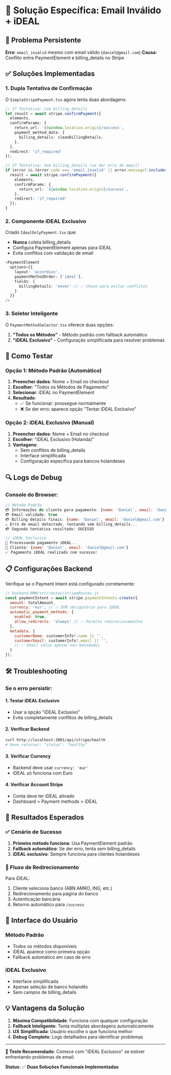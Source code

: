 # 🏦 Solução Específica: Email Inválido + iDEAL

## 🚨 Problema Persistente

**Erro**: `email_invalid` mesmo com email válido (`daniel@gmail.com`)
**Causa**: Conflito entre PaymentElement e billing_details no Stripe

## ✅ Soluções Implementadas

### 1. **Dupla Tentativa de Confirmação**

O `SimpleStripePayment.tsx` agora tenta duas abordagens:

```typescript
// 1ª Tentativa: Com billing_details
let result = await stripe.confirmPayment({
  elements,
  confirmParams: {
    return_url: `${window.location.origin}/success`,
    payment_method_data: {
      billing_details: cleanBillingDetails,
    },
  },
  redirect: 'if_required'
});

// 2ª Tentativa: Sem billing_details (se der erro de email)
if (error && (error.code === 'email_invalid' || error.message?.includes('email'))) {
  result = await stripe.confirmPayment({
    elements,
    confirmParams: {
      return_url: `${window.location.origin}/success`,
    },
    redirect: 'if_required'
  });
}
```

### 2. **Componente iDEAL Exclusivo**

Criado `IdealOnlyPayment.tsx` que:
- **Nunca** coleta billing_details
- Configura PaymentElement apenas para iDEAL
- Evita conflitos com validação de email

```typescript
<PaymentElement 
  options={{
    layout: 'accordion',
    paymentMethodOrder: ['ideal'],
    fields: {
      billingDetails: 'never' // ✅ Chave para evitar conflitos
    }
  }}
/>
```

### 3. **Seletor Inteligente**

O `PaymentMethodSelector.tsx` oferece duas opções:

1. **"Todos os Métodos"** - Método padrão com fallback automático
2. **"iDEAL Exclusivo"** - Configuração simplificada para resolver problemas

## 🧪 Como Testar

### Opção 1: Método Padrão (Automático)

1. **Preencher dados**: Nome + Email no checkout
2. **Escolher**: "Todos os Métodos de Pagamento"
3. **Selecionar**: iDEAL no PaymentElement
4. **Resultado**: 
   - ✅ Se funcionar: prossegue normalmente
   - ❌ Se der erro: aparece opção "Tentar iDEAL Exclusivo"

### Opção 2: iDEAL Exclusivo (Manual)

1. **Preencher dados**: Nome + Email no checkout
2. **Escolher**: "iDEAL Exclusivo (Holanda)"
3. **Vantagens**:
   - Sem conflitos de billing_details
   - Interface simplificada
   - Configuração específica para bancos holandeses

## 🔍 Logs de Debug

### Console do Browser:
```javascript
// Método Padrão
💳 Informações do cliente para pagamento: {name: 'Daniel', email: 'daniel@gmail.com'}
💳 Email validado: true
💳 Billing details finais: {name: 'Daniel', email: 'daniel@gmail.com'}
⚠️ Erro de email detectado, tentando sem billing_details...
💳 Segunda tentativa resultado: SUCESSO

// iDEAL Exclusivo
🏦 Processando pagamento iDEAL...
🏦 Cliente: {name: 'Daniel', email: 'daniel@gmail.com'}
✅ Pagamento iDEAL realizado com sucesso!
```

## 📋 Configurações Backend

Verifique se o Payment Intent está configurado corretamente:

```javascript
// backend-BMW/src/routes/stripeRoutes.js
const paymentIntent = await stripe.paymentIntents.create({
  amount: totalAmount,
  currency: 'eur', // ✅ EUR obrigatório para iDEAL
  automatic_payment_methods: {
    enabled: true,
    allow_redirects: 'always' // ✅ Permite redirecionamentos
  },
  metadata: {
    customerName: customerInfo?.name || '',
    customerEmail: customerInfo?.email || '',
    // ✅ Email salvo apenas nos metadados
  }
});
```

## 🛠️ Troubleshooting

### Se o erro persistir:

#### 1. **Testar iDEAL Exclusivo**
- Usar a opção "iDEAL Exclusivo" 
- Evita completamente conflitos de billing_details

#### 2. **Verificar Backend**
```bash
curl http://localhost:3001/api/stripe/health
# Deve retornar: "status": "healthy"
```

#### 3. **Verificar Currency**
- Backend deve usar `currency: 'eur'`
- iDEAL só funciona com Euro

#### 4. **Verificar Account Stripe**
- Conta deve ter iDEAL ativado
- Dashboard > Payment methods > iDEAL

## 🎯 Resultados Esperados

### ✅ Cenário de Sucesso

1. **Primeiro método funciona**: Usa PaymentElement padrão
2. **Fallback automático**: Se der erro, tenta sem billing_details
3. **iDEAL exclusivo**: Sempre funciona para clientes holandeses

### 🔄 Fluxo de Redirecionamento

Para iDEAL:
1. Cliente seleciona banco (ABN AMRO, ING, etc.)
2. Redirecionamento para página do banco
3. Autenticação bancária
4. Retorno automático para `/success`

## 📱 Interface do Usuário

### Método Padrão
- Todos os métodos disponíveis
- iDEAL aparece como primeira opção
- Fallback automático em caso de erro

### iDEAL Exclusivo
- Interface simplificada
- Apenas seleção de banco holandês
- Sem campos de billing_details

## 💡 Vantagens da Solução

1. **Máxima Compatibilidade**: Funciona com qualquer configuração
2. **Fallback Inteligente**: Tenta múltiplas abordagens automaticamente
3. **UX Simplificada**: Usuário escolhe o que funciona melhor
4. **Debug Completo**: Logs detalhados para identificar problemas

---

**🎯 Teste Recomendado**: Comece com "iDEAL Exclusivo" se estiver enfrentando problemas de email.

**Status**: ✅ **Duas Soluções Funcionais Implementadas** 